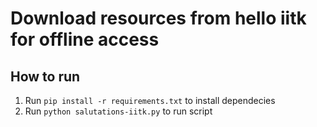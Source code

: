 # Download resources from hello iitk for offline access

## How to run
1. Run `pip install -r requirements.txt` to install dependecies
2. Run `python salutations-iitk.py` to run script
